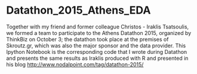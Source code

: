 # Datathon_2015_Athens_EDA
Together with my friend and former colleague Christos - Iraklis Tsatsoulis, we formed a team to participate to the Athens Datathon 2015, organized by ThinkBiz on October 3; the datathon took place at the premises of Skroutz.gr, which was also the major sponsor and the data provider.
This Ipython Notebook is the corresponding code that I wrote during Datathon and presents the same results as Iraklis produced with R and presented in his blog http://www.nodalpoint.com/tag/datathon-2015/ 
